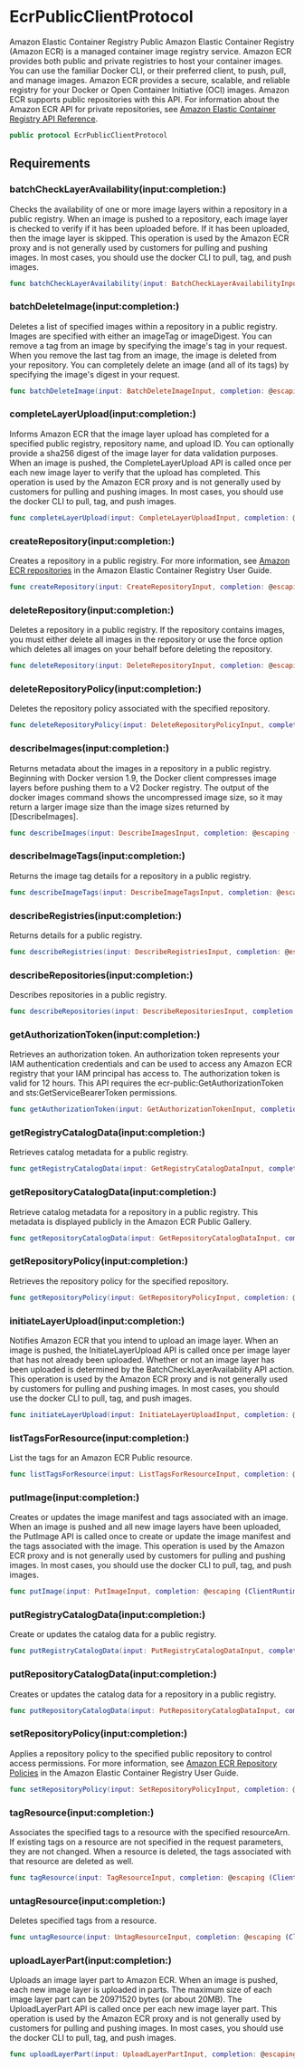 # EcrPublicClientProtocol

Amazon Elastic Container Registry Public Amazon Elastic Container Registry (Amazon ECR) is a managed container image registry service. Amazon ECR provides both public and private registries to host your container images. You can use the familiar Docker CLI, or their preferred client, to push, pull, and manage images. Amazon ECR provides a secure, scalable, and reliable registry for your Docker or Open Container Initiative (OCI) images. Amazon ECR supports public repositories with this API. For information about the Amazon ECR API for private repositories, see [Amazon Elastic Container Registry API Reference](https://docs.aws.amazon.com/AmazonECR/latest/APIReference/Welcome.html).

``` swift
public protocol EcrPublicClientProtocol 
```

## Requirements

### batchCheckLayerAvailability(input:completion:)

Checks the availability of one or more image layers within a repository in a public registry. When an image is pushed to a repository, each image layer is checked to verify if it has been uploaded before. If it has been uploaded, then the image layer is skipped. This operation is used by the Amazon ECR proxy and is not generally used by customers for pulling and pushing images. In most cases, you should use the docker CLI to pull, tag, and push images.

``` swift
func batchCheckLayerAvailability(input: BatchCheckLayerAvailabilityInput, completion: @escaping (ClientRuntime.SdkResult<BatchCheckLayerAvailabilityOutputResponse, BatchCheckLayerAvailabilityOutputError>) -> Void)
```

### batchDeleteImage(input:completion:)

Deletes a list of specified images within a repository in a public registry. Images are specified with either an imageTag or imageDigest. You can remove a tag from an image by specifying the image's tag in your request. When you remove the last tag from an image, the image is deleted from your repository. You can completely delete an image (and all of its tags) by specifying the image's digest in your request.

``` swift
func batchDeleteImage(input: BatchDeleteImageInput, completion: @escaping (ClientRuntime.SdkResult<BatchDeleteImageOutputResponse, BatchDeleteImageOutputError>) -> Void)
```

### completeLayerUpload(input:completion:)

Informs Amazon ECR that the image layer upload has completed for a specified public registry, repository name, and upload ID. You can optionally provide a sha256 digest of the image layer for data validation purposes. When an image is pushed, the CompleteLayerUpload API is called once per each new image layer to verify that the upload has completed. This operation is used by the Amazon ECR proxy and is not generally used by customers for pulling and pushing images. In most cases, you should use the docker CLI to pull, tag, and push images.

``` swift
func completeLayerUpload(input: CompleteLayerUploadInput, completion: @escaping (ClientRuntime.SdkResult<CompleteLayerUploadOutputResponse, CompleteLayerUploadOutputError>) -> Void)
```

### createRepository(input:completion:)

Creates a repository in a public registry. For more information, see [Amazon ECR repositories](https://docs.aws.amazon.com/AmazonECR/latest/userguide/Repositories.html) in the Amazon Elastic Container Registry User Guide.

``` swift
func createRepository(input: CreateRepositoryInput, completion: @escaping (ClientRuntime.SdkResult<CreateRepositoryOutputResponse, CreateRepositoryOutputError>) -> Void)
```

### deleteRepository(input:completion:)

Deletes a repository in a public registry. If the repository contains images, you must either delete all images in the repository or use the force option which deletes all images on your behalf before deleting the repository.

``` swift
func deleteRepository(input: DeleteRepositoryInput, completion: @escaping (ClientRuntime.SdkResult<DeleteRepositoryOutputResponse, DeleteRepositoryOutputError>) -> Void)
```

### deleteRepositoryPolicy(input:completion:)

Deletes the repository policy associated with the specified repository.

``` swift
func deleteRepositoryPolicy(input: DeleteRepositoryPolicyInput, completion: @escaping (ClientRuntime.SdkResult<DeleteRepositoryPolicyOutputResponse, DeleteRepositoryPolicyOutputError>) -> Void)
```

### describeImages(input:completion:)

Returns metadata about the images in a repository in a public registry. Beginning with Docker version 1.9, the Docker client compresses image layers before pushing them to a V2 Docker registry. The output of the docker images command shows the uncompressed image size, so it may return a larger image size than the image sizes returned by \[DescribeImages\].

``` swift
func describeImages(input: DescribeImagesInput, completion: @escaping (ClientRuntime.SdkResult<DescribeImagesOutputResponse, DescribeImagesOutputError>) -> Void)
```

### describeImageTags(input:completion:)

Returns the image tag details for a repository in a public registry.

``` swift
func describeImageTags(input: DescribeImageTagsInput, completion: @escaping (ClientRuntime.SdkResult<DescribeImageTagsOutputResponse, DescribeImageTagsOutputError>) -> Void)
```

### describeRegistries(input:completion:)

Returns details for a public registry.

``` swift
func describeRegistries(input: DescribeRegistriesInput, completion: @escaping (ClientRuntime.SdkResult<DescribeRegistriesOutputResponse, DescribeRegistriesOutputError>) -> Void)
```

### describeRepositories(input:completion:)

Describes repositories in a public registry.

``` swift
func describeRepositories(input: DescribeRepositoriesInput, completion: @escaping (ClientRuntime.SdkResult<DescribeRepositoriesOutputResponse, DescribeRepositoriesOutputError>) -> Void)
```

### getAuthorizationToken(input:completion:)

Retrieves an authorization token. An authorization token represents your IAM authentication credentials and can be used to access any Amazon ECR registry that your IAM principal has access to. The authorization token is valid for 12 hours. This API requires the ecr-public:GetAuthorizationToken and sts:GetServiceBearerToken permissions.

``` swift
func getAuthorizationToken(input: GetAuthorizationTokenInput, completion: @escaping (ClientRuntime.SdkResult<GetAuthorizationTokenOutputResponse, GetAuthorizationTokenOutputError>) -> Void)
```

### getRegistryCatalogData(input:completion:)

Retrieves catalog metadata for a public registry.

``` swift
func getRegistryCatalogData(input: GetRegistryCatalogDataInput, completion: @escaping (ClientRuntime.SdkResult<GetRegistryCatalogDataOutputResponse, GetRegistryCatalogDataOutputError>) -> Void)
```

### getRepositoryCatalogData(input:completion:)

Retrieve catalog metadata for a repository in a public registry. This metadata is displayed publicly in the Amazon ECR Public Gallery.

``` swift
func getRepositoryCatalogData(input: GetRepositoryCatalogDataInput, completion: @escaping (ClientRuntime.SdkResult<GetRepositoryCatalogDataOutputResponse, GetRepositoryCatalogDataOutputError>) -> Void)
```

### getRepositoryPolicy(input:completion:)

Retrieves the repository policy for the specified repository.

``` swift
func getRepositoryPolicy(input: GetRepositoryPolicyInput, completion: @escaping (ClientRuntime.SdkResult<GetRepositoryPolicyOutputResponse, GetRepositoryPolicyOutputError>) -> Void)
```

### initiateLayerUpload(input:completion:)

Notifies Amazon ECR that you intend to upload an image layer. When an image is pushed, the InitiateLayerUpload API is called once per image layer that has not already been uploaded. Whether or not an image layer has been uploaded is determined by the BatchCheckLayerAvailability API action. This operation is used by the Amazon ECR proxy and is not generally used by customers for pulling and pushing images. In most cases, you should use the docker CLI to pull, tag, and push images.

``` swift
func initiateLayerUpload(input: InitiateLayerUploadInput, completion: @escaping (ClientRuntime.SdkResult<InitiateLayerUploadOutputResponse, InitiateLayerUploadOutputError>) -> Void)
```

### listTagsForResource(input:completion:)

List the tags for an Amazon ECR Public resource.

``` swift
func listTagsForResource(input: ListTagsForResourceInput, completion: @escaping (ClientRuntime.SdkResult<ListTagsForResourceOutputResponse, ListTagsForResourceOutputError>) -> Void)
```

### putImage(input:completion:)

Creates or updates the image manifest and tags associated with an image. When an image is pushed and all new image layers have been uploaded, the PutImage API is called once to create or update the image manifest and the tags associated with the image. This operation is used by the Amazon ECR proxy and is not generally used by customers for pulling and pushing images. In most cases, you should use the docker CLI to pull, tag, and push images.

``` swift
func putImage(input: PutImageInput, completion: @escaping (ClientRuntime.SdkResult<PutImageOutputResponse, PutImageOutputError>) -> Void)
```

### putRegistryCatalogData(input:completion:)

Create or updates the catalog data for a public registry.

``` swift
func putRegistryCatalogData(input: PutRegistryCatalogDataInput, completion: @escaping (ClientRuntime.SdkResult<PutRegistryCatalogDataOutputResponse, PutRegistryCatalogDataOutputError>) -> Void)
```

### putRepositoryCatalogData(input:completion:)

Creates or updates the catalog data for a repository in a public registry.

``` swift
func putRepositoryCatalogData(input: PutRepositoryCatalogDataInput, completion: @escaping (ClientRuntime.SdkResult<PutRepositoryCatalogDataOutputResponse, PutRepositoryCatalogDataOutputError>) -> Void)
```

### setRepositoryPolicy(input:completion:)

Applies a repository policy to the specified public repository to control access permissions. For more information, see [Amazon ECR Repository Policies](https://docs.aws.amazon.com/AmazonECR/latest/userguide/repository-policies.html) in the Amazon Elastic Container Registry User Guide.

``` swift
func setRepositoryPolicy(input: SetRepositoryPolicyInput, completion: @escaping (ClientRuntime.SdkResult<SetRepositoryPolicyOutputResponse, SetRepositoryPolicyOutputError>) -> Void)
```

### tagResource(input:completion:)

Associates the specified tags to a resource with the specified resourceArn. If existing tags on a resource are not specified in the request parameters, they are not changed. When a resource is deleted, the tags associated with that resource are deleted as well.

``` swift
func tagResource(input: TagResourceInput, completion: @escaping (ClientRuntime.SdkResult<TagResourceOutputResponse, TagResourceOutputError>) -> Void)
```

### untagResource(input:completion:)

Deletes specified tags from a resource.

``` swift
func untagResource(input: UntagResourceInput, completion: @escaping (ClientRuntime.SdkResult<UntagResourceOutputResponse, UntagResourceOutputError>) -> Void)
```

### uploadLayerPart(input:completion:)

Uploads an image layer part to Amazon ECR. When an image is pushed, each new image layer is uploaded in parts. The maximum size of each image layer part can be 20971520 bytes (or about 20MB). The UploadLayerPart API is called once per each new image layer part. This operation is used by the Amazon ECR proxy and is not generally used by customers for pulling and pushing images. In most cases, you should use the docker CLI to pull, tag, and push images.

``` swift
func uploadLayerPart(input: UploadLayerPartInput, completion: @escaping (ClientRuntime.SdkResult<UploadLayerPartOutputResponse, UploadLayerPartOutputError>) -> Void)
```
